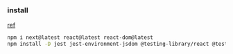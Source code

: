 ### install
[ref](https://nextjs.org/docs/app/getting-started/installation)

```bash
npm i next@latest react@latest react-dom@latest
npm install -D jest jest-environment-jsdom @testing-library/react @testing-library/dom @testing-library/jest-dom ts-node @types/jest
```